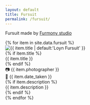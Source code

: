 ```yaml
---
layout: default
title: Fursuit
permalink: /fursuit/
---
```

<div class="content">
<p>
Fursuit made by  <a href="https://www.furmony.com/" class="telegram-link" target="_blank" rel="noopener noreferrer">
Furmony studio</a>
</p>
</div>


<div class="fursuit-grid">
  {% for item in site.data.fursuit %}
    <div class="grid-item fade-in" tabindex="0">
      <img src="{{ site.baseurl }}{{ item.image }}" alt="{{ item.title | default:'Loyn Fursuit' }}">
      <div class="overlay">
        {% if item.title %}
        <div class="title">{{ item.title }}</div>
        {% endif %}
        <div class="photographer">📷 {{ item.photographer }}</div>
        <div class="date">📅 {{ item.date_taken }}</div>
        {% if item.description %}
        <div class="description">{{ item.description }}</div>
        {% endif %}
      </div>
    </div>
  {% endfor %}
</div>

<script src="/assets/js/gallery.js"></script>
